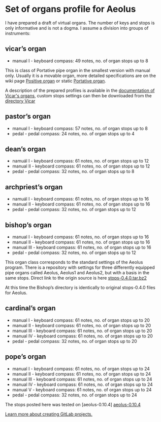# Set of organs profile for Aeolus

I have prepared a draft of virtual organs. The number of keys and stops is only informative and is not a dogma.
I assume a division into groups of instruments:

## vicar’s organ
- manual I - keyboard compass: 49 notes, no. of organ stops up to 8

This is class of Portative pipe organ in the smallest version with manual only. Usually it is a movable organ, more detailed specifications are on the wiki page [Positive organ](https://en.wikipedia.org/wiki/Positive_organ) or static [Portative organ](https://en.wikipedia.org/wiki/Portative_organ).

A description of the prepared profiles is available in the [documentation of Vicar's organs](/doc/vicars-organ.md), custom stops settings can then be downloaded from the [directory Vicar](/Vicar)

## pastor’s organ
- manual I - keyboard compass: 57 notes, no. of organ stops up to 8
- pedal - pedal compass: 24 notes, no. of organ stops up to 4

## dean’s organ
- namuál I - keyboard compass: 61 notes, no. of organ stops up to 12
- manual II - keyboard compass: 61 notes, no. of organ stops up to 12
- pedal - pedal compass: 32 notes, no. of organ stops up to 8

## archpriest’s organ
- namuál I - keyboard compass: 61 notes, no. of organ stops up to 16
- manual II - keyboard compass: 61 notes, no. of organ stops up to 16
- pedal - pedal compass: 32 notes, no. of organ stops up to 12

## bishop’s organ
- manual I - keyboard compass: 61 notes, no. of organ stops up to 16
- manual II - keyboard compass: 61 notes, no. of organ stops up to 16
- manual III - keyboard compass: 61 notes, no. of organ stops up to 16
- pedal - pedal compass: 32 notes, no. of organ stops up to 12

This organ class corresponds to the standard settings of the Aeolus program. There is a repository with settings for three differently equipped pipe organs called Aeolus, Aeolus1 and Aeolus2, but with a basis in the same stops. Direct link to the origin source is here [stops-0.4.0.tar.bz2](https://kokkinizita.linuxaudio.org/linuxaudio/downloads/stops-0.4.0.tar.bz2)

At this time the Bishop’s directory is identically to original stops-0.4.0 files for Aeolus.

## cardinal’s organ
- manual I - keyboard compass: 61 notes, no. of organ stops up to 20
- manual II - keyboard compass: 61 notes, no. of organ stops up to 20
- manual III - keyboard compass: 61 notes, no. of organ stops up to 20
- manual IV - keyboard compass: 61 notes, no. of organ stops up to 20
- pedal - pedal compass: 32 notes, no. of organ stops up to 20

## pope’s organ
- manual I - keyboard compass: 61 notes, no. of organ stops up to 24
- manual II - keyboard compass: 61 notes, no. of organ stops up to 24
- manual III - keyboard compass: 61 notes, no. of organ stops up to 24
- manual IV - keyboard compass: 61 notes, no. of organ stops up to 24
- manual V - keyboard compass: 61 notes, no. of organ stops up to 24
- pedal - pedal compass: 32 notes, no. of organ stops up to 24

The stops posted here was tested on [aeolus-0.10.4] [aeolus-0.10.4](https://kokkinizita.linuxaudio.org/linuxaudio/downloads/aeolus-0.10.4.tar.bz2)

[Learn more about creating GitLab projects.](https://docs.gitlab.com/ee/gitlab-basics/create-project.html)
